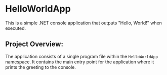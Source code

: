 # HelloWorldApp

This is a simple .NET console application that outputs "Hello, World!" when executed.

## Project Overview:

The application consists of a single program file within the `HelloWorldApp` namespace. It contains the main entry point for the application where it prints the greeting to the console.
